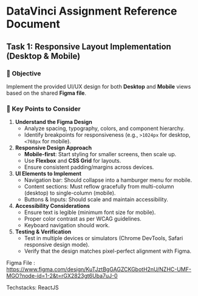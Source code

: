 # DataVinci Assignment Reference Document

## **Task 1: Responsive Layout Implementation (Desktop & Mobile)**

### 🎯 Objective

Implement the provided UI/UX design for both **Desktop** and **Mobile** views based on the shared **Figma file**.

### 📌 Key Points to Consider

1. **Understand the Figma Design**
    - Analyze spacing, typography, colors, and component hierarchy.
    - Identify breakpoints for responsiveness (e.g., `>1024px` for desktop, `<768px` for mobile).
2. **Responsive Design Approach**
    - **Mobile-first**: Start styling for smaller screens, then scale up.
    - Use **Flexbox** and **CSS Grid** for layouts.
    - Ensure consistent padding/margins across devices.
3. **UI Elements to Implement**
    - Navigation bar: Should collapse into a hamburger menu for mobile.
    - Content sections: Must reflow gracefully from multi-column (desktop) to single-column (mobile).
    - Buttons & Inputs: Should scale and maintain accessibility.
4. **Accessibility Considerations**
    - Ensure text is legible (minimum font size for mobile).
    - Proper color contrast as per WCAG guidelines.
    - Keyboard navigation should work.
5. **Testing & Verification**
    - Test in multiple devices or simulators (Chrome DevTools, Safari responsive design mode).
    - Verify that the design matches pixel-perfect alignment with Figma.

Figma File : https://www.figma.com/design/KuTJztBgGAGZCKGbotH2nU/NZHC-UMF-MGO?node-id=1-2&t=rGX2823gt6Uba7uJ-0

Techstacks: ReactJS